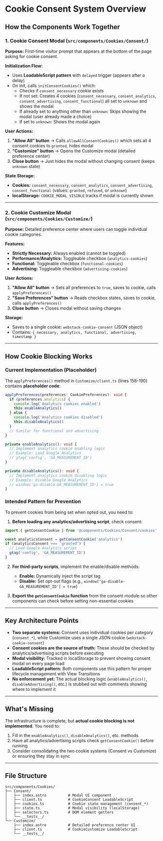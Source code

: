 # Cookie Consent System Overview

## How the Components Work Together

### 1. Cookie Consent Modal (`src/components/Cookies/Consent/`)

**Purpose:** First-time visitor prompt that appears at the bottom of the page asking for cookie consent.

**Initialization Flow:**

- Uses **LoadableScript pattern** with `delayed` trigger (appears after a delay)
- On init, calls `initConsentCookies()` which:
  - Checks if `consent_necessary` cookie exists
  - If not set: Creates 4 cookies (`consent_necessary`, `consent_analytics`, `consent_advertising`, `consent_functional`) all set to `unknown` and shows the modal
  - If already set to anything other than `unknown`: Skips showing the modal (user already made a choice)
  - If set to `unknown`: Shows the modal again

**User Actions:**

1. **"Allow All" button** → Calls `allowAllConsentCookies()` which sets all 4 consent cookies to `granted`, hides modal
2. **"Customize" button** → Opens the Customize modal (detailed preference center)
3. **Close button** → Just hides the modal without changing consent (keeps `unknown` state)

**State Storage:**

- **Cookies:** `consent_necessary`, `consent_analytics`, `consent_advertising`, `consent_functional` (values: `granted`, `refused`, or `unknown`)
- **localStorage:** `COOKIE_MODAL_VISIBLE` tracks if modal is currently shown

---

### 2. Cookie Customize Modal (`src/components/Cookies/Customize/`)

**Purpose:** Detailed preference center where users can toggle individual cookie categories.

**Features:**

- **Strictly Necessary:** Always enabled (cannot be toggled)
- **Performance/Analytics:** Toggleable checkbox (`analytics-cookies`)
- **Functional:** Toggleable checkbox (`functional-cookies`)
- **Advertising:** Toggleable checkbox (`advertising-cookies`)

**User Actions:**

1. **"Allow All" button** → Sets all preferences to `true`, saves to cookie, calls `applyPreferences()`
2. **"Save Preferences" button** → Reads checkbox states, saves to cookie, calls `applyPreferences()`
3. **Close button** → Closes modal without saving changes

**Storage:**

- Saves to a single cookie: `webstack-cookie-consent` (JSON object)
- Contains: `{ necessary, analytics, functional, advertising, timestamp }`

---

## How Cookie Blocking Works

### Current Implementation (Placeholder)

The `applyPreferences()` method in `Customize/client.ts` (lines 158-190) contains **placeholder code**:

```typescript
applyPreferences(preferences: CookiePreferences): void {
  if (preferences.analytics) {
    console.log('Analytics cookies enabled')
    this.enableAnalytics()
  } else {
    console.log('Analytics cookies disabled')
    this.disableAnalytics()
  }
  // Similar for functional and advertising
}

private enableAnalytics(): void {
  // Implement analytics cookie enabling logic
  // Example: Load Google Analytics
  // gtag('config', 'GA_MEASUREMENT_ID')
}

private disableAnalytics(): void {
  // Implement analytics cookie disabling logic
  // Example: Disable Google Analytics
  // window['ga-disable-GA_MEASUREMENT_ID'] = true
}
```

### Intended Pattern for Prevention

To prevent cookies from being set when opted out, you need to:

1. **Before loading any analytics/advertising script**, check consent:

```typescript
import { getConsentCookie } from '@components/Cookies/Consent/cookies'

const analyticsConsent = getConsentCookie('analytics')
if (analyticsConsent === 'granted') {
  // Load Google Analytics script
  gtag('config', 'GA_MEASUREMENT_ID')
}
```

2. **For third-party scripts**, implement the enable/disable methods:
   - **Enable:** Dynamically inject the script tag
   - **Disable:** Set opt-out flags (e.g., `window['ga-disable-GA_MEASUREMENT_ID'] = true`)

3. **Export the `getConsentCookie` function** from the consent module so other components can check before setting non-essential cookies

---

## Key Architecture Points

- **Two separate systems:** Consent uses individual cookies per category (`consent_*`), while Customize uses a single JSON cookie (`webstack-cookie-consent`)
- **Consent cookies are the source of truth:** These should be checked by analytics/advertising scripts before executing
- **Modal visibility:** Tracked in localStorage to prevent showing consent modal on every page load
- **LoadableScript pattern:** Both components use this pattern for proper lifecycle management with View Transitions
- **No enforcement yet:** The actual blocking logic (`enableAnalytics()`, `disableAdvertising()`, etc.) is stubbed out with comments showing where to implement it

---

## What's Missing

The infrastructure is complete, but **actual cookie blocking is not implemented**. You need to:

1. Fill in the `enableAnalytics()`, `disableAnalytics()`, etc. methods
2. Have all analytics/advertising scripts check `getConsentCookie()` before running
3. Consider consolidating the two cookie systems (Consent vs Customize) or ensuring they stay in sync

---

## File Structure

```
src/components/Cookies/
├── Consent/
│   ├── index.astro          # Modal UI component
│   ├── client.ts            # CookieConsent LoadableScript
│   ├── cookies.ts           # Cookie state management (consent_*)
│   ├── state.ts             # Modal visibility (localStorage)
│   ├── selectors.ts         # DOM element getters
│   └── __tests__/
└── Customize/
    ├── index.astro          # Detailed preference center UI
    ├── client.ts            # CookieCustomize LoadableScript
    └── __tests__/
```
